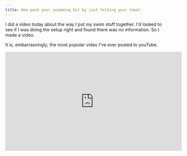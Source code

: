 ```yaml
---
title: How pack your swimming kit by just folding your towel
---
```

I did a video today about the way I put my swim stuff together. I'd looked to see if I was doing the setup right and found there was no information. So I made a video.

It is, embarrassingly, the most popular video I've ever posted to youTube. 

<iframe width="560" height="315" src="https://www.youtube.com/embed/vLJpJ1drZ0w" title="YouTube video player" frameborder="0" allow="accelerometer; autoplay; clipboard-write; encrypted-media; gyroscope; picture-in-picture" allowfullscreen></iframe>
